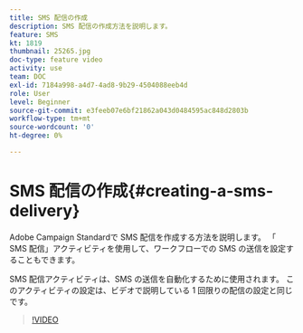 ```yaml
---
title: SMS 配信の作成
description: SMS 配信の作成方法を説明します。
feature: SMS
kt: 1819
thumbnail: 25265.jpg
doc-type: feature video
activity: use
team: DOC
exl-id: 7184a998-a4d7-4ad8-9b29-4504088eeb4d
role: User
level: Beginner
source-git-commit: e3feeb07e6bf21862a043d0484595ac848d2803b
workflow-type: tm+mt
source-wordcount: '0'
ht-degree: 0%

---
```


# SMS 配信の作成{#creating-a-sms-delivery}

Adobe Campaign Standardで SMS 配信を作成する方法を説明します。 「 SMS 配信」アクティビティを使用して、ワークフローでの SMS の送信を設定することもできます。

SMS 配信アクティビティは、SMS の送信を自動化するために使用されます。 このアクティビティの設定は、ビデオで説明している 1 回限りの配信の設定と同じです。

>[!VIDEO](https://video.tv.adobe.com/v/25265/?quality=12)
